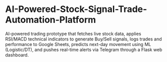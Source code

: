 # AI-Powered-Stock-Signal-Trade-Automation-Platform
AI-powered trading prototype that fetches live stock data, applies RSI/MACD technical indicators to generate Buy/Sell signals, logs trades and performance to Google Sheets, predicts next-day movement using ML (Logistic/DT), and pushes real-time alerts via Telegram through a Flask web dashboard.
